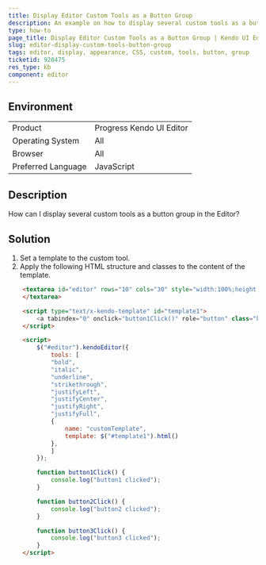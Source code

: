 ```yaml
---
title: Display Editor Custom Tools as a Button Group
description: An example on how to display several custom tools as a button group in the Kendo UI Editor.
type: how-to 
page_title: Display Editor Custom Tools as a Button Group | Kendo UI Editor
slug: editor-display-custom-tools-button-group
tags: editor, display, appearance, CSS, custom, tools, button, group
ticketid: 920475
res_type: kb
component: editor
---
```


## Environment

<table>
 <tr>
  <td>Product</td>
  <td>Progress Kendo UI Editor</td>
 </tr>
 <tr>
  <td>Operating System</td>
  <td>All</td>
 </tr>
 <tr>
  <td>Browser</td>
  <td>All</td>
 </tr>
 <tr>
  <td>Preferred Language</td>
  <td>JavaScript</td>
 </tr>
</table>

## Description

How can I display several custom tools as a button group in the Editor?

## Solution

1. Set a template to the custom tool. 
1. Apply the following HTML structure and classes to the content of the template.

```html
	<textarea id="editor" rows="10" cols="30" style="width:100%;height:400px">
	</textarea>

	<script type="text/x-kendo-template" id="template1">
		<a tabindex="0" onclick="button1Click()" role="button" class="k-tool k-group-start" unselectable="on" title="Button1" aria-pressed="false"><span unselectable="on" class="k-tool-icon k-icon k-i-cog"></span><span class="k-tool-text">Button1</span></a><a tabindex="0" onclick="button2Click()" role="button" class="k-tool" unselectable="on" title="Button2" aria-pressed="false"><span unselectable="on" class="k-tool-icon k-icon k-i-wrench"></span><span class="k-tool-text">Button2</span></a><a tabindex="0" onclick="button3Click()" role="button" class="k-tool k-group-end" unselectable="on" title="Button3" aria-pressed="false"><span unselectable="on" class="k-tool-icon k-icon k-i-lock"></span><span class="k-tool-text">Button3</span></a>
	</script>

	<script>
		$("#editor").kendoEditor({
			tools: [
			"bold",
			"italic",
			"underline",
			"strikethrough",
			"justifyLeft",
			"justifyCenter",
			"justifyRight",
			"justifyFull",
			{
				name: "customTemplate",
				template: $("#template1").html()
			},
			]
		});

		function button1Click() {
			console.log("button1 clicked");
		}

		function button2Click() {
			console.log("button2 clicked");
		}

		function button3Click() {
			console.log("button3 clicked");
		}
	</script>
```
